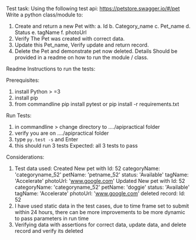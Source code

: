 Test task:
Using the following test api:
https://petstore.swagger.io/#/pet
Write a python class/module to:
1. Create and return a new Pet with:
	a. Id
	b. Category_name
	c. Pet_name
	d. Status
	e. tagName
	f. photoUrl
2. Verify The Pet was created with correct data.
3. Update this Pet_name, Verify update and return record.
4. Delete the Pet and demonstrate pet now deleted.
Details Should be provided in a readme on how to run the module / class.


Readme Instructions to run the tests:

Prerequisites:
1. install Python > =3
2. install pip
3. from commandline
    pip install pytest
    or
    pip install -r requirements.txt

Run Tests:
1.	in commandline > change directory to …./apipractical folder
2.	verify you are on …./apipractical folder
3.	type `py.test -s` and Enter
4.	this should run 3 tests 
    	Expected: all 3 tests to pass

Considerations: 
1.	Test data used: 
   Created New pet with
   Id: 52
   categoryName:  'categoryname_52'
   petName: 'petname_52'
   status: 'Available'
   tagName: 'Accelerate'
   photoUrl: 'www.google.com'
           Updated New pet with
   Id: 52
   categoryName:  'categoryname_52'
   petName: 'doggie'
   status: 'Available'
   tagName: 'Accelerate'
   photoUrl: 'www.google.com'
          deleted record:
                Id: 52
2.	I have used static data in the test cases, due to time frame set to submit within 24 hours, there can be more improvements to be more dynamic to pass parameters in run time
3.	Verifying data with assertions for correct data, update data, and delete record and verify its deleted


